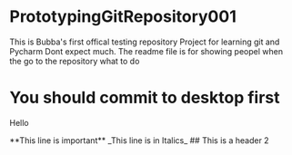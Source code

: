 # PrototypingGitRepository001

This is Bubba's first offical testing repository Project for learning git and Pycharm
Dont expect much.
The readme file is for showing peopel when the go to the repository what to do

<h1> You should commit to desktop first </h1>
<p>Hello<p>
 **This line is important**
 _This line is in Italics_
## This is a header 2
